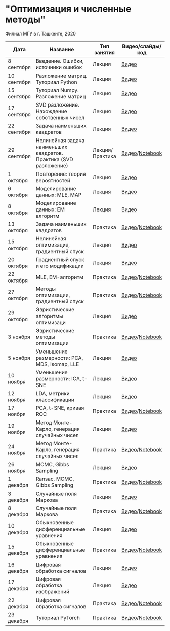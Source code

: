 # "Оптимизация и численные методы"
Филиал МГУ в г. Ташкенте, 2020

| Дата        | Название    | Тип занятия   | Видео/слайды/код  |
| ----------- | ----------- | ------------- | ------------- |
| 8 сентября  | Введение. Ошибки, источники ошибок | Лекция | [Видео](https://youtu.be/TBwU7lx2t3g) |
| 10 сентября | Разложение матриц. Туториал Python | Лекция | [Видео](https://youtu.be/bNmF5l6Y3hc) |
| 15 сентября | Туториал Numpy. Разложение матриц | Лекция | [Видео](https://youtu.be/VS6JZXtyzRQ) |
| 17 сентября | SVD разложение. Нахождение собственных чисел | Лекция | [Видео](https://youtu.be/gUdlVzDbP4Y) |
| 22 сентября | Задача наименьших квадратов | Лекция | [Видео](https://youtu.be/U7VR0TJIQF8) |
| 29 сентября | Нелинейная задача наименьших квадратов. Практика (SVD  разложение) | Лекция/Практика | [Видео](https://youtu.be/IXTAj7uujIU)/[Notebook](./practice_notebooks/Practice-Sep29.ipynb) |
| 1 октября | Повторение: теория вероятностей | Лекция | [Видео](https://youtu.be/G4FqYbWe3h4) |
| 6 октября | Моделирование данных: MLE, MAP| Лекция | [Видео](https://youtu.be/PSZ2VXsRZCc) |
| 8 октября | Моделирование данных: EM алгоритм | Лекция | [Видео](https://youtu.be/_BDWP1dheew) |
| 13 октября | Задача наименьших квадратов | Практика | [Видео](https://youtu.be/tR8PS6oVv-8)/[Notebook](./practice_notebooks/Practice-Oct13.ipynb) |
| 15 октября | Нелинейная оптимизация, градиентный спуск | Лекция | [Видео](https://youtu.be/Rt_ZkLZ8e7I) |
| 20 октября | Градиентный спуск и его модификации | Лекция | [Видео](https://youtu.be/H8fmONLqWQg) |
| 22 октября | MLE, EM-алгоритм | Практика | [Видео](https://youtu.be/Q1hMi0t7Rgo)/[Notebook](./practice_notebooks/Practice-Oct22.ipynb) |
| 27 октября | Методы оптимизации, градиентный спуск | Практика | [Видео](https://youtu.be/OMuPYWxZxHA)/[Notebook](./practice_notebooks/Practice-Oct27.ipynb) |
| 29 октября | Эвристические алгоритмы оптимизаци | Лекция | [Видео](https://youtu.be/WQpjWyKjB40) |
| 3 ноября | Эвристические методы оптимизации | Практика | [Видео](https://youtu.be/MWNBSherb0c)/[Notebook](./practice_notebooks/Practice-Nov3.ipynb) |
| 5 ноября | Уменьшение размерности: PCA, MDS, Isomap, LLE | Лекция | [Видео](https://youtu.be/kiJeSgyyhFU) |
| 10 ноября | Уменьшение размерности: ICA, t-SNE | Лекция | [Видео](https://youtu.be/wsJ98hQfqSQ) |
| 12 ноября | LDA, метрики классификации | Лекция | [Видео](https://youtu.be/-Ado6pfT7n8) |
| 17 ноября | PCA, t-SNE, кривая ROC| Практика | [Видео](https://youtu.be/uddx8UAgvAQ)/[Notebook](./practice_notebooks/Practice-Nov17.ipynb) |
| 19 ноября | Метод Монте-Карло, генерация случайных чисел | Лекция | [Видео](https://youtu.be/8_sxRUc6_gE) |
| 24 ноября | Метод Монте-Карло, генерация случайных чисел | Практика | [Видео](https://youtu.be/KNZ7J4QK_E8)/[Notebook](./practice_notebooks/Practice-Nov24.ipynb) |
| 26 ноября | MCMC, Gibbs Sampling| Лекция | [Видео](https://youtu.be/Q1m4GitdxQM) |
| 1 декабря | Ransac, MCMC, Gibbs Sampling | Практика | [Видео](https://youtu.be/eLsPcZ43F18)/[Notebook](./practice_notebooks/Practice-Dec1.ipynb) |
| 3 декабря | Случайные поля Маркова| Лекция | [Видео](https://youtu.be/xYErmGcdkDA) |
| 8 декабря | Случайные поля Маркова| Практика | [Видео](https://youtu.be/QlHh2vzr-kk)/[Notebook](./practice_notebooks/Practice-Dec8.ipynb)|
| 10 декабря | Обыкновенные дифференциальные уравнения | Лекция | [Видео](https://youtu.be/zzyvymI69W4) |
| 15 декабря | Обыкновенные дифференциальные уравнения | Практика | [Видео](https://youtu.be/zA-5LjBQ1Sg)/[Notebook](./practice_notebooks/Practice-Dec14.ipynb) |
| 16 декабря | Цифровая обработка сигналов | Лекция | [Видео](https://youtu.be/4PC3TzYKBTk) |
| 17 декабря | Цифровая обработка изображений | Лекция | [Видео](https://youtu.be/xIYWuL_MjZE) |
| 22 декабря | Цифровая обработка сигналов | Практика | [Видео](https://youtu.be/5_6Dw_n_qQI)/[Notebook](./practice_notebooks/Practice-Dec22.ipynb) |
| 23 декабря | Туториал PyTorch | Практика | [Видео](https://youtu.be/8ceuC3khCtA)/[Notebook](./practice_notebooks/Practice-Dec23.ipynb) |